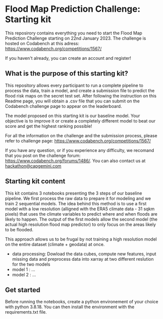 # Flood Map Prediction Challenge: Starting kit

This reposirory contains everything you need to start the Flood Map Prediction Challenge starting on 22nd January 2023. The challenge is hosted on Codabench at this adress:
https://www.codabench.org/competitions/1567/

If you haven't already, you can create an account and register!

## What is the purpose of this starting kit?

This repository allows every participant to run a complete pipeline to process the data, train a model, and create a submission file to predict the flood risk maps on the secret test set. After following the instruction on this Readme page, you will obtain a .csv file that you can submit on the Codabench challenge page to appear on the leaderboard.

The model proposed on this starting kit is our baseline model. Your objective is to improve it or create a completely different model to beat our score and get the highest ranking possible!

For all the information on the challenge and the submission process, please refer to challenge page: https://www.codabench.org/competitions/1567/

If you have any question, or if you experience any difficulty, we recomand that you post on the challenge forum: https://www.codabench.org/forums/1486/. You can also contact us at hackathon@capgemini.com

## Starting kit content

This kit contains 3 notebooks presenting the 3 steps of our baseline pipeline. We first process the raw data to prepare it for modeling and we train 2 sequential models. The idea behind this method is to use a first model with a low resolution (alligned with the ERA5 climate data - 31 sqkm pixels) that uses the climate variables to predict where and when floods are likely to happen. The output of the first models allow the second model (the actual high resolution flood map predictor) to only focus on the areas likely to be flooded.

This approach allows us to be frugal by not training a high resolution model on the entire dataset (climate + geodata) at once. 

* data processing: Dowload the data cubes, compute new features, input missing data and preprocess data into xarray at two different reslution for the two models
* model 1 : ...
* model 2 : ...



## Get started

Before running the notebooks, create a python environement of your choice with python 3.8.18. You can then install the environment with the requirements.txt file.